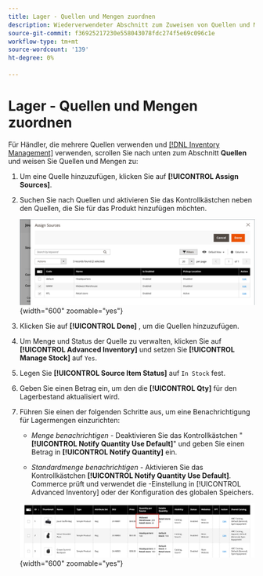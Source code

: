 ```yaml
---
title: Lager - Quellen und Mengen zuordnen
description: Wiederverwendeter Abschnitt zum Zuweisen von Quellen und Mengen beim Erstellen von Katalogprodukten.
source-git-commit: f36925217230e558043078fdc274f5e69c096c1e
workflow-type: tm+mt
source-wordcount: '139'
ht-degree: 0%

---
```


# Lager - Quellen und Mengen zuordnen

Für Händler, die mehrere Quellen verwenden und [[!DNL Inventory Management]](../inventory-management/introduction.md) verwenden, scrollen Sie nach unten zum Abschnitt **Quellen** und weisen Sie Quellen und Mengen zu:

1. Um eine Quelle hinzuzufügen, klicken Sie auf **[!UICONTROL Assign Sources]**.

1. Suchen Sie nach Quellen und aktivieren Sie das Kontrollkästchen neben den Quellen, die Sie für das Produkt hinzufügen möchten.

   ![Weisen Sie dem Produkt Quellen zu](../catalog/assets/inventory-product-assign-sources.png){width="600" zoomable="yes"}

1. Klicken Sie auf **[!UICONTROL Done]** , um die Quellen hinzuzufügen.

1. Um Menge und Status der Quelle zu verwalten, klicken Sie auf **[!UICONTROL Advanced Inventory]** und setzen Sie **[!UICONTROL Manage Stock]** auf `Yes`.

1. Legen Sie **[!UICONTROL Source Item Status]** auf `In Stock` fest.

1. Geben Sie einen Betrag ein, um den die **[!UICONTROL Qty]** für den Lagerbestand aktualisiert wird.

1. Führen Sie einen der folgenden Schritte aus, um eine Benachrichtigung für Lagermengen einzurichten:

   - _Menge benachrichtigen_ - Deaktivieren Sie das Kontrollkästchen &quot;**[!UICONTROL Notify Quantity Use Default]**&quot; und geben Sie einen Betrag in **[!UICONTROL Notify Quantity]** ein.

   - _Standardmenge benachrichtigen_ - Aktivieren Sie das Kontrollkästchen **[!UICONTROL Notify Quantity Use Default]**. Commerce prüft und verwendet die -Einstellung in [!UICONTROL Advanced Inventory] oder der Konfiguration des globalen Speichers.

   ![Aktualisieren der Produktmengen pro Source](../catalog/assets/inventory-product-quantity.png){width="600" zoomable="yes"}
